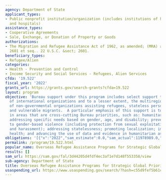 ```yaml
---
agency: Department of State
applicant_types:
- Public nonprofit institution/organization (includes institutions of higher education
  and hospitals)
assistance_types:
- Cooperative Agreements
- Sale, Exchange, or Donation of Property or Goods
authorizations:
- The Migration and Refugee Assistance Act of 1962, as amended; (MRA) and 22 U.S.C.
  2601 et seq.. 22 U.S.C. &sect; 2601.
beneficiary_types:
- Refugee/Alien
categories:
- Health - Prevention and Control
- Income Security and Social Services - Refugees, Alien Services
cfda: '19.522'
fiscal_year: '2022'
grants_url: https://grants.gov/search-grants?cfda=19.522
layout: program
objective: 'Bureau support under this program includes select support to unique programs
  of international organizations and to a lesser extent, the multiregional activities
  of non-governmental organizations assisting refugees, stateless persons, conflict-affected,
  and vulnerable migrants.  A particular emphasis of this support is to promote initiatives
  in areas that are cross-cutting Bureau priorities, such as: humanitarian protection;
  addressing specific needs based on gender, age, and disability; preventing and responding
  to gender-based violence (including protection from sexual exploitation, abuse,
  and harassment); addressing statelessness; promoting localization; improving refugee
  health; and advancing the use of data and evidence in humanitarian assistance.'
obligations: '[{"x":"2022","sam_estimate":0.0,"sam_actual":11978989.0,"usa_spending_actual":14631426.21},{"x":"2023","sam_estimate":0.0,"sam_actual":0.0,"usa_spending_actual":6500561.19},{"x":"2024","sam_estimate":0.0,"sam_actual":0.0,"usa_spending_actual":221184.32}]'
permalink: /program/19.522.html
popular_name: Overseas Refugee Assistance Programs for Strategic Global Priorities
results: []
sam_url: https://sam.gov/fal/3d44205d4fdf4ec3af1e7d148f553358/view
sub-agency: Department of State
title: Overseas Refugee Assistance Programs for Strategic Global Priorities
usaspending_url: https://www.usaspending.gov/search/?hash=c55d9fef5b61c8f87bd90601bba1ac1f
---
```

